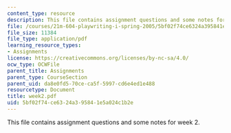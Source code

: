 ```yaml
---
content_type: resource
description: This file contains assignment questions and some notes for week 2.
file: /courses/21m-604-playwriting-i-spring-2005/5bf02f74ce6324a395841e5a024c1b2e_week2.pdf
file_size: 11384
file_type: application/pdf
learning_resource_types:
- Assignments
license: https://creativecommons.org/licenses/by-nc-sa/4.0/
ocw_type: OCWFile
parent_title: Assignments
parent_type: CourseSection
parent_uid: da8e0fd5-70ce-ca5f-5997-cd6e4ed1e488
resourcetype: Document
title: week2.pdf
uid: 5bf02f74-ce63-24a3-9584-1e5a024c1b2e
---
```

This file contains assignment questions and some notes for week 2.